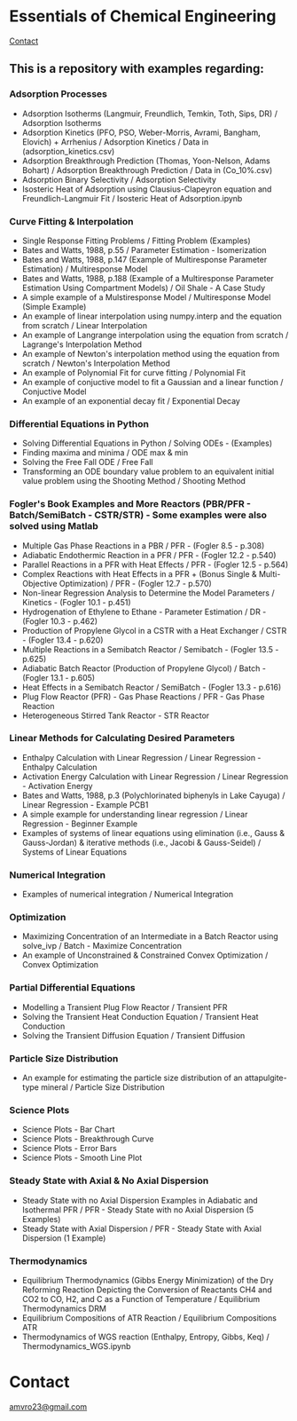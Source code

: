 # Essentials of Chemical Engineering

[Contact](#Contact)

## This is a repository with examples regarding:

### Adsorption Processes
- Adsorption Isotherms (Langmuir, Freundlich, Temkin, Toth, Sips, DR) / Adsorption Isotherms
- Adsorption Kinetics (PFO, PSO, Weber-Morris, Avrami, Bangham, Elovich) + Arrhenius / Adsorption Kinetics / Data in (adsorption_kinetics.csv)
- Adsorption Breakthrough Prediction (Thomas, Yoon-Nelson, Adams Bohart) / Adsorption Breakthrough Prediction / Data in (Co_10%.csv)
- Adsorption Binary Selectivity / Adsorption Selectivity
- Isosteric Heat of Adsorption using Clausius-Clapeyron equation and Freundlich-Langmuir Fit / Isosteric Heat of Adsorption.ipynb

### Curve Fitting & Interpolation
- Single Response Fitting Problems / Fitting Problem (Examples)
- Bates and Watts, 1988, p.55 / Parameter Estimation - Isomerization
- Bates and Watts, 1988, p.147 (Example of Multiresponse Parameter Estimation) / Multiresponse Model
- Bates and Watts, 1988, p.188 (Example of a Multiresponse Parameter Estimation Using Compartment Models) / Oil Shale - A Case Study
- A simple example of a Mulstiresponse Model / Multiresponse Model (Simple Example)
- An example of linear interpolation using numpy.interp and the equation from scratch / Linear Interpolation
- An example of Langrange interpolation using the equation from scratch / Lagrange's Interpolation Method
- An example of Newton's interpolation method using the equation from scratch / Newton's Interpolation Method
- An example of Polynomial Fit for curve fitting / Polynomial Fit
- An example of conjuctive model to fit a Gaussian and a linear function / Conjuctive Model
- An example of an exponential decay fit / Exponential Decay

### Differential Equations in Python
- Solving Differential Equations in Python / Solving ODEs - (Examples)
- Finding maxima and minima / ODE max & min
- Solving the Free Fall ODE / Free Fall
- Transforming an ODE boundary value problem to an equivalent initial value problem using the Shooting Method / Shooting Method

### Fogler's Book Examples and More Reactors (PBR/PFR - Batch/SemiBatch - CSTR/STR) - Some examples were also solved using Matlab
- Multiple Gas Phase Reactions in a PBR / PFR - (Fogler 8.5 - p.308)
- Adiabatic Endothermic Reaction in a PFR / PFR - (Fogler 12.2 - p.540)
- Parallel Reactions in a PFR with Heat Effects / PFR - (Fogler 12.5 - p.564)
- Complex Reactions with Heat Effects in a PFR + (Bonus Single & Multi-Objective Optimization) / PFR - (Fogler 12.7 - p.570)
- Non-linear Regression Analysis to Determine the Model Parameters / Kinetics - (Fogler 10.1 - p.451)
- Hydrogenation of Ethylene to Ethane - Parameter Estimation / DR - (Fogler 10.3 - p.462)
- Production of Propylene Glycol in a CSTR with a Heat Exchanger / CSTR - (Fogler 13.4 - p.620)
- Multiple Reactions in a Semibatch Reactor / Semibatch - (Fogler 13.5 - p.625)
- Adiabatic Batch Reactor (Production of Propylene Glycol) / Batch - (Fogler 13.1 - p.605)
- Heat Effects in a Semibatch Reactor / SemiBatch - (Fogler 13.3 - p.616)
- Plug Flow Reactor (PFR) - Gas Phase Reactions / PFR - Gas Phase Reaction
- Heterogeneous Stirred Tank Reactor - STR Reactor

### Linear Methods for Calculating Desired Parameters
- Enthalpy Calculation with Linear Regression / Linear Regression - Enthalpy Calculation
- Activation Energy Calculation with Linear Regression / Linear Regression - Activation Energy
- Bates and Watts, 1988, p.3 (Polychlorinated biphenyls in Lake Cayuga) / Linear Regression - Example PCB1
- A simple example for understanding linear regression / Linear Regression - Beginner Example
- Examples of systems of linear equations using elimination (i.e., Gauss & Gauss-Jordan) & iterative methods (i.e., Jacobi & Gauss-Seidel) / Systems of Linear Equations

### Numerical Integration
- Examples of numerical integration / Numerical Integration

### Optimization
- Maximizing Concentration of an Intermediate in a Batch Reactor using solve_ivp / Batch - Maximize Concentration
- An example of Unconstrained & Constrained Convex Optimization / Convex Optimization

### Partial Differential Equations
- Modelling a Transient Plug Flow Reactor / Transient PFR
- Solving the Transient Heat Conduction Equation / Transient Heat Conduction
- Solving the Transient Diffusion Equation / Transient Diffusion

### Particle Size Distribution
- An example for estimating the particle size distribution of an attapulgite-type mineral / Particle Size Distribution

### Science Plots
- Science Plots - Bar Chart
- Science Plots - Breakthrough Curve
- Science Plots - Error Bars
- Science Plots - Smooth Line Plot

### Steady State with Axial & No Axial Dispersion
- Steady State with no Axial Dispersion Examples in Adiabatic and Isothermal PFR / PFR - Steady State with no Axial Dispersion (5 Examples)
- Steady State with Axial Dispersion / PFR - Steady State with Axial Dispersion (1 Example)

### Thermodynamics
- Equilibrium Thermodynamics (Gibbs Energy Minimization) of the Dry Reforming Reaction Depicting the Conversion of Reactants CH4 and CO2 to CO, H2, and C as a Function of Temperature / Equilibrium Thermodynamics DRM
- Equilibrium Compositions of ATR Reaction / Equilibrium Compositions ATR
- Thermodynamics of WGS reaction (Enthalpy, Entropy, Gibbs, Keq) / Thermodynamics_WGS.ipynb

# Contact
amvro23@gmail.com
